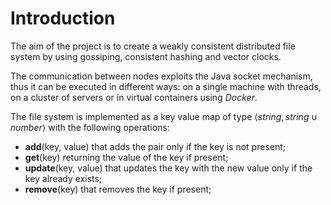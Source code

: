 # Introduction
The aim of the project is to create a weakly consistent distributed file system by using gossiping, consistent hashing and vector clocks.

The communication between nodes exploits the Java socket mechanism, thus it can be executed in different ways: on a single machine with threads, on a cluster of servers or in virtual containers using *Docker*.

The file system is implemented as a key value map of type $\langle string, string \cup number \rangle$ with the following operations:

- **add**(key, value) that adds the pair only if the key is not present;
- **get**(key) returning the value of the key if present;
- **update**(key, value) that updates the key with the new value only if the key already exists;
- **remove**(key) that removes the key if present;
